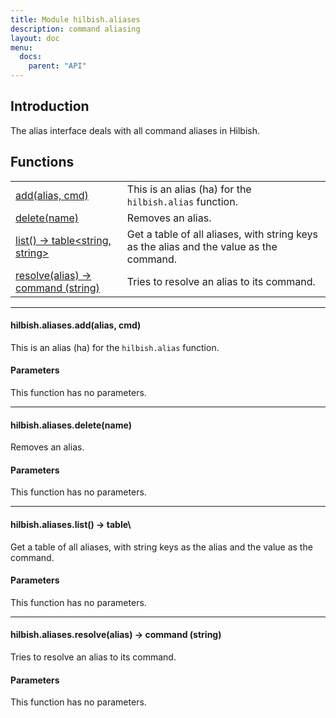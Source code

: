 ```yaml
---
title: Module hilbish.aliases
description: command aliasing
layout: doc
menu:
  docs:
    parent: "API"
---
```


## Introduction
The alias interface deals with all command aliases in Hilbish.

## Functions
|||
|----|----|
|<a href="#aliases.add">add(alias, cmd)</a>|This is an alias (ha) for the `hilbish.alias` function.|
|<a href="#aliases.delete">delete(name)</a>|Removes an alias.|
|<a href="#aliases.list">list() -> table<string, string></a>|Get a table of all aliases, with string keys as the alias and the value as the command.|
|<a href="#aliases.resolve">resolve(alias) -> command (string)</a>|Tries to resolve an alias to its command.|

<hr><div id='aliases.add'>
<h4 class='heading'>
hilbish.aliases.add(alias, cmd)
<a href="#aliases.add" class='heading-link'>
	<i class="fas fa-paperclip"></i>
</a>
</h4>

This is an alias (ha) for the `hilbish.alias` function.
#### Parameters
This function has no parameters.  
</div><hr><div id='aliases.delete'>
<h4 class='heading'>
hilbish.aliases.delete(name)
<a href="#aliases.delete" class='heading-link'>
	<i class="fas fa-paperclip"></i>
</a>
</h4>

Removes an alias.
#### Parameters
This function has no parameters.  
</div><hr><div id='aliases.list'>
<h4 class='heading'>
hilbish.aliases.list() -> table\<string, string>
<a href="#aliases.list" class='heading-link'>
	<i class="fas fa-paperclip"></i>
</a>
</h4>

Get a table of all aliases, with string keys as the alias and the value as the command.
#### Parameters
This function has no parameters.  
</div><hr><div id='aliases.resolve'>
<h4 class='heading'>
hilbish.aliases.resolve(alias) -> command (string)
<a href="#aliases.resolve" class='heading-link'>
	<i class="fas fa-paperclip"></i>
</a>
</h4>

Tries to resolve an alias to its command.
#### Parameters
This function has no parameters.  
</div>